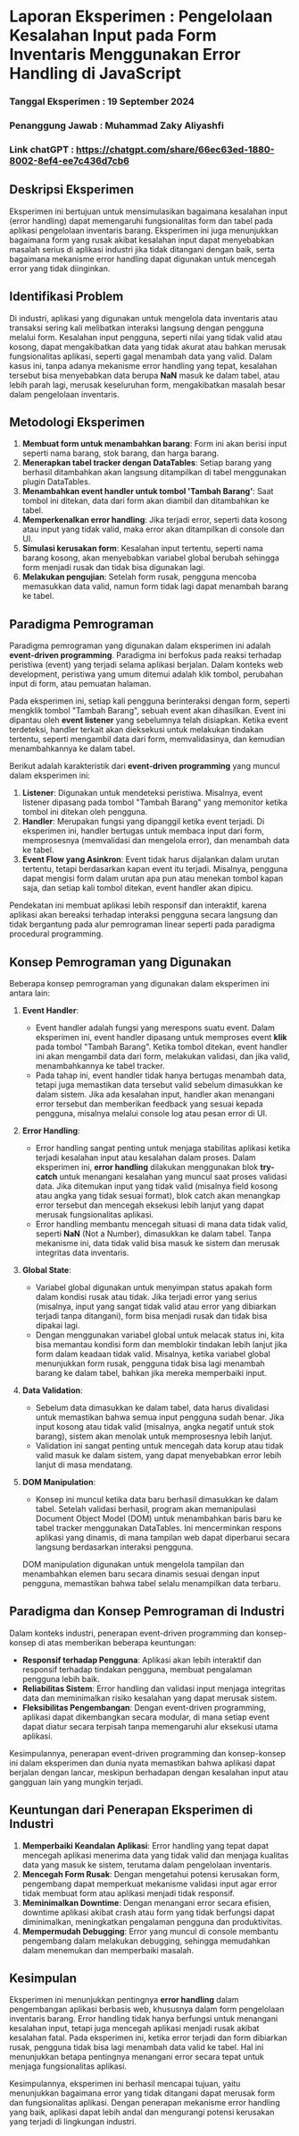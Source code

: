 # Laporan Eksperimen : Pengelolaan Kesalahan Input pada Form Inventaris Menggunakan Error Handling di JavaScript
### Tanggal Eksperimen : 19 September 2024
### Penanggung Jawab : Muhammad Zaky Aliyashfi
### Link chatGPT : https://chatgpt.com/share/66ec63ed-1880-8002-8ef4-ee7c436d7cb6

## Deskripsi Eksperimen
Eksperimen ini bertujuan untuk mensimulasikan bagaimana kesalahan input (error handling) dapat memengaruhi fungsionalitas form dan tabel pada aplikasi pengelolaan inventaris barang. Eksperimen ini juga menunjukkan bagaimana form yang rusak akibat kesalahan input dapat menyebabkan masalah serius di aplikasi industri jika tidak ditangani dengan baik, serta bagaimana mekanisme error handling dapat digunakan untuk mencegah error yang tidak diinginkan.

## Identifikasi Problem
Di industri, aplikasi yang digunakan untuk mengelola data inventaris atau transaksi sering kali melibatkan interaksi langsung dengan pengguna melalui form. Kesalahan input pengguna, seperti nilai yang tidak valid atau kosong, dapat mengakibatkan data yang tidak akurat atau bahkan merusak fungsionalitas aplikasi, seperti gagal menambah data yang valid. Dalam kasus ini, tanpa adanya mekanisme error handling yang tepat, kesalahan tersebut bisa menyebabkan data berupa **NaN** masuk ke dalam tabel, atau lebih parah lagi, merusak keseluruhan form, mengakibatkan masalah besar dalam pengelolaan inventaris.

## Metodologi Eksperimen
1. **Membuat form untuk menambahkan barang**: Form ini akan berisi input seperti nama barang, stok barang, dan harga barang.
2. **Menerapkan tabel tracker dengan DataTables**: Setiap barang yang berhasil ditambahkan akan langsung ditampilkan di tabel menggunakan plugin DataTables.
3. **Menambahkan event handler untuk tombol 'Tambah Barang'**: Saat tombol ini ditekan, data dari form akan diambil dan ditambahkan ke tabel.
4. **Memperkenalkan error handling**: Jika terjadi error, seperti data kosong atau input yang tidak valid, maka error akan ditampilkan di console dan UI.
5. **Simulasi kerusakan form**: Kesalahan input tertentu, seperti nama barang kosong, akan menyebabkan variabel global berubah sehingga form menjadi rusak dan tidak bisa digunakan lagi.
6. **Melakukan pengujian**: Setelah form rusak, pengguna mencoba memasukkan data valid, namun form tidak lagi dapat menambah barang ke tabel.

## Paradigma Pemrograman

Paradigma pemrograman yang digunakan dalam eksperimen ini adalah **event-driven programming**. Paradigma ini berfokus pada reaksi terhadap peristiwa (event) yang terjadi selama aplikasi berjalan. Dalam konteks web development, peristiwa yang umum ditemui adalah klik tombol, perubahan input di form, atau pemuatan halaman.

Pada eksperimen ini, setiap kali pengguna berinteraksi dengan form, seperti mengklik tombol "Tambah Barang", sebuah event akan dihasilkan. Event ini dipantau oleh **event listener** yang sebelumnya telah disiapkan. Ketika event terdeteksi, handler terkait akan dieksekusi untuk melakukan tindakan tertentu, seperti mengambil data dari form, memvalidasinya, dan kemudian menambahkannya ke dalam tabel.

Berikut adalah karakteristik dari **event-driven programming** yang muncul dalam eksperimen ini:
1. **Listener**: Digunakan untuk mendeteksi peristiwa. Misalnya, event listener dipasang pada tombol "Tambah Barang" yang memonitor ketika tombol ini ditekan oleh pengguna.
2. **Handler**: Merupakan fungsi yang dipanggil ketika event terjadi. Di eksperimen ini, handler bertugas untuk membaca input dari form, memprosesnya (memvalidasi dan mengelola error), dan menambah data ke tabel.
3. **Event Flow yang Asinkron**: Event tidak harus dijalankan dalam urutan tertentu, tetapi berdasarkan kapan event itu terjadi. Misalnya, pengguna dapat mengisi form dalam urutan apa pun atau menekan tombol kapan saja, dan setiap kali tombol ditekan, event handler akan dipicu.

Pendekatan ini membuat aplikasi lebih responsif dan interaktif, karena aplikasi akan bereaksi terhadap interaksi pengguna secara langsung dan tidak bergantung pada alur pemrograman linear seperti pada paradigma procedural programming.

## Konsep Pemrograman yang Digunakan

Beberapa konsep pemrograman yang digunakan dalam eksperimen ini antara lain:

1. **Event Handler**:
   - Event handler adalah fungsi yang merespons suatu event. Dalam eksperimen ini, event handler dipasang untuk memproses event **klik** pada tombol "Tambah Barang". Ketika tombol ditekan, event handler ini akan mengambil data dari form, melakukan validasi, dan jika valid, menambahkannya ke tabel tracker.
   - Pada tahap ini, event handler tidak hanya bertugas menambah data, tetapi juga memastikan data tersebut valid sebelum dimasukkan ke dalam sistem. Jika ada kesalahan input, handler akan menangani error tersebut dan memberikan feedback yang sesuai kepada pengguna, misalnya melalui console log atau pesan error di UI.

2. **Error Handling**:
   - Error handling sangat penting untuk menjaga stabilitas aplikasi ketika terjadi kesalahan input atau kesalahan dalam proses. Dalam eksperimen ini, **error handling** dilakukan menggunakan blok **try-catch** untuk menangani kesalahan yang muncul saat proses validasi data. Jika ditemukan input yang tidak valid (misalnya field kosong atau angka yang tidak sesuai format), blok catch akan menangkap error tersebut dan mencegah eksekusi lebih lanjut yang dapat merusak fungsionalitas aplikasi.
   - Error handling membantu mencegah situasi di mana data tidak valid, seperti **NaN** (Not a Number), dimasukkan ke dalam tabel. Tanpa mekanisme ini, data tidak valid bisa masuk ke sistem dan merusak integritas data inventaris.

3. **Global State**:
   - Variabel global digunakan untuk menyimpan status apakah form dalam kondisi rusak atau tidak. Jika terjadi error yang serius (misalnya, input yang sangat tidak valid atau error yang dibiarkan terjadi tanpa ditangani), form bisa menjadi rusak dan tidak bisa dipakai lagi.
   - Dengan menggunakan variabel global untuk melacak status ini, kita bisa memantau kondisi form dan memblokir tindakan lebih lanjut jika form dalam keadaan tidak valid. Misalnya, ketika variabel global menunjukkan form rusak, pengguna tidak bisa lagi menambah barang ke dalam tabel, bahkan jika mereka memperbaiki input.

4. **Data Validation**:
   - Sebelum data dimasukkan ke dalam tabel, data harus divalidasi untuk memastikan bahwa semua input pengguna sudah benar. Jika input kosong atau tidak valid (misalnya, angka negatif untuk stok barang), sistem akan menolak untuk memprosesnya lebih lanjut.
   - Validation ini sangat penting untuk mencegah data korup atau tidak valid masuk ke dalam sistem, yang dapat menyebabkan error lebih lanjut di masa mendatang.

5. **DOM Manipulation**:
   - Konsep ini muncul ketika data baru berhasil dimasukkan ke dalam tabel. Setelah validasi berhasil, program akan memanipulasi Document Object Model (DOM) untuk menambahkan baris baru ke tabel tracker menggunakan DataTables. Ini mencerminkan respons aplikasi yang dinamis, di mana tampilan web dapat diperbarui secara langsung berdasarkan interaksi pengguna.
   
   DOM manipulation digunakan untuk mengelola tampilan dan menambahkan elemen baru secara dinamis sesuai dengan input pengguna, memastikan bahwa tabel selalu menampilkan data terbaru.

## Paradigma dan Konsep Pemrograman di Industri

Dalam konteks industri, penerapan event-driven programming dan konsep-konsep di atas memberikan beberapa keuntungan:
- **Responsif terhadap Pengguna**: Aplikasi akan lebih interaktif dan responsif terhadap tindakan pengguna, membuat pengalaman pengguna lebih baik.
- **Reliabilitas Sistem**: Error handling dan validasi input menjaga integritas data dan meminimalkan risiko kesalahan yang dapat merusak sistem.
- **Fleksibilitas Pengembangan**: Dengan event-driven programming, aplikasi dapat dikembangkan secara modular, di mana setiap event dapat diatur secara terpisah tanpa memengaruhi alur eksekusi utama aplikasi.

Kesimpulannya, penerapan event-driven programming dan konsep-konsep ini dalam eksperimen dan dunia nyata memastikan bahwa aplikasi dapat berjalan dengan lancar, meskipun berhadapan dengan kesalahan input atau gangguan lain yang mungkin terjadi.

## Keuntungan dari Penerapan Eksperimen di Industri
1. **Memperbaiki Keandalan Aplikasi**: Error handling yang tepat dapat mencegah aplikasi menerima data yang tidak valid dan menjaga kualitas data yang masuk ke sistem, terutama dalam pengelolaan inventaris.
2. **Mencegah Form Rusak**: Dengan mengetahui potensi kerusakan form, pengembang dapat memperkuat mekanisme validasi input agar error tidak membuat form atau aplikasi menjadi tidak responsif.
3. **Meminimalkan Downtime**: Dengan menangani error secara efisien, downtime aplikasi akibat crash atau form yang tidak berfungsi dapat diminimalkan, meningkatkan pengalaman pengguna dan produktivitas.
4. **Mempermudah Debugging**: Error yang muncul di console membantu pengembang dalam melakukan debugging, sehingga memudahkan dalam menemukan dan memperbaiki masalah.

## Kesimpulan
Eksperimen ini menunjukkan pentingnya **error handling** dalam pengembangan aplikasi berbasis web, khususnya dalam form pengelolaan inventaris barang. Error handling tidak hanya berfungsi untuk menangani kesalahan input, tetapi juga mencegah aplikasi menjadi rusak akibat kesalahan fatal. Pada eksperimen ini, ketika error terjadi dan form dibiarkan rusak, pengguna tidak bisa lagi menambah data valid ke tabel. Hal ini menunjukkan betapa pentingnya menangani error secara tepat untuk menjaga fungsionalitas aplikasi.

Kesimpulannya, eksperimen ini berhasil mencapai tujuan, yaitu menunjukkan bagaimana error yang tidak ditangani dapat merusak form dan fungsionalitas aplikasi. Dengan penerapan mekanisme error handling yang baik, aplikasi dapat lebih andal dan mengurangi potensi kerusakan yang terjadi di lingkungan industri.
